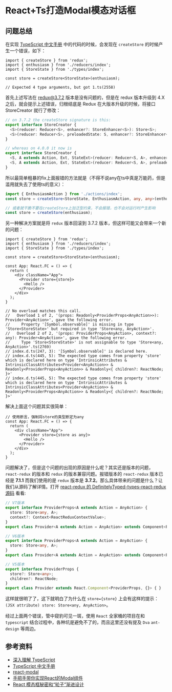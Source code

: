 # React+Ts打造Modal模态对话框

## 问题总结

在实现 [TypeScript 中文手册][2] 中的代码的时候，会发现在 `createStore` 的时候产生一个错误，如下：

``` tsx
import { createStore } from 'redux';
import { enthusiasm } from './reducers/index';
import { StoreState } from './types/index';

const store = createStore<StoreState>(enthusiasm);

// Expected 4 type arguments, but got 1.ts(2558)
```

首先上述写法在 redux@3.7.2 版本是没有问题的，但是在 redux 版本升级到 4.X 之后，就会提示上述错误，归根结底是 Redux 在大版本升级的时候，将接口 StoreCreator 就行了修改：

``` ts
// on 3.7.2 the createStore signature is this:
export interface StoreCreator {
  <S>(reducer: Reducer<S>, enhancer?: StoreEnhancer<S>): Store<S>;
  <S>(reducer: Reducer<S>, preloadedState: S, enhancer?: StoreEnhancer<S>): Store<S>;
}

// whereas on 4.0.0 it now is
export interface StoreCreator {
  <S, A extends Action, Ext, StateExt>(reducer: Reducer<S, A>, enhancer?: StoreEnhancer<Ext, StateExt>): Store<S & StateExt, A> & Ext;
  <S, A extends Action, Ext, StateExt>(reducer: Reducer<S, A>, preloadedState: DeepPartial<S>, enhancer?: StoreEnhancer<Ext>): Store<S & StateExt> & Ext;
}
```

所以最简单粗暴的fix上面报错的方法就是（不得不说any在ts中真是万能药，但是滥用就失去了使用ts的意义）：
``` ts
import { EnthusiasmAction } from './actions/index';
const store = createStore<StoreState, EnthusiasmAction, any, any>(enthusiasm);

// 或者就干脆不要在createStore上加泛型约束，不会报错，也不会对运行时产生影响
const store = createStore(enthusiasm);
```

另一种解决方案就是将 `redux` 版本回滚到 3.7.2 版本，但这样可能又会带来一个新的问题：
``` tsx
import { createStore } from 'redux';
import { enthusiasm } from './reducers/index';
import { StoreState } from './types/index';

const store = createStore<StoreState>(enthusiasm);

const App: React.FC = () => {
  return (
    <div className="App">
      <Provider store={store}>
        <Hello />
      </Provider>
    </div>
  );
}

// No overload matches this call.
//   Overload 1 of 2, '(props: Readonly<ProviderProps<AnyAction>>): Provider<AnyAction>', gave the following error.
//     Property '[Symbol.observable]' is missing in type 'Store<StoreState>' but required in type 'Store<any, AnyAction>'.
//   Overload 2 of 2, '(props: ProviderProps<AnyAction>, context?: any): Provider<AnyAction>', gave the following error.
//     Type 'Store<StoreState>' is not assignable to type 'Store<any, AnyAction>'.ts(2769)
// index.d.ts(247, 3): '[Symbol.observable]' is declared here.
// index.d.ts(445, 5): The expected type comes from property 'store' which is declared here on type 'IntrinsicAttributes & IntrinsicClassAttributes<Provider<AnyAction>> & Readonly<ProviderProps<AnyAction>> & Readonly<{ children?: ReactNode; }>'
// index.d.ts(445, 5): The expected type comes from property 'store' which is declared here on type 'IntrinsicAttributes & IntrinsicClassAttributes<Provider<AnyAction>> & Readonly<ProviderProps<AnyAction>> & Readonly<{ children?: ReactNode; }>'
```

解决上面这个问题其实很简单：
``` tsx
// 使用断言，强制将store的类型断定为any
const App: React.FC = () => {
  return (
    <div className="App">
      <Provider store={store as any}>
        <Hello />
      </Provider>
    </div>
  );
}
```

问题解决了，但是这个问题的出现的原因是什么呢？其实还是版本的问题， `react-redux` 的版本和 `redux` 的版本兼容问题。报错版本的 `react-redux` 版本已经是 **7.1.1** 而我们使用的是 `redux` 版本是 **3.7.2**。那么具体带来的问题是什么？让我们从源码了解详情。打开 [react-redux 的 DefinitelyTyped-types-react-redux源码][51] 看看:

``` ts
// V7版本
export interface ProviderProps<A extends Action = AnyAction> {
  store: Store<any, A>;
  context?: Context<ReactReduxContextValue>;
}
export class Provider<A extends Action = AnyAction> extends Component<ProviderProps<A>> { }

// V6版本
export interface ProviderProps<A extends Action = AnyAction> {
  store: Store<any, A>;
}
export class Provider<A extends Action = AnyAction> extends Component<ProviderProps<A>> { }

// V5版本
export interface ProviderProps {
  store?: Store<any>;
  children?: ReactNode;
}
export class Provider extends React.Component<ProviderProps, {}> { }
```

这样就很明了了，这下就明白了为什么在 `store={store}` 上会有这样的提示：`(JSX attribute) store: Store<any, AnyAction>`。

经过上面两个错误，管中窥豹可见一斑，使用 `React` 全家桶的项目在和 `typescript` 结合过程中，各种坑是避免不了的，而且这里还没有提及 `Dva` `ant-design` 等周边。



## 参考资料

* [深入理解 TypeScript][1]
* [TypeScript 中文手册][2]
* [react-modal][3]
* [手把手带你实现React的Modal组件][4]
* [React 模态框秘密和“轮子”渐进设计][5]

[1]: https://jkchao.github.io/typescript-book-chinese/jsx/reactJSX.html
[2]: https://typescript.bootcss.com/tutorials/react.html
[3]: http://reactcommunity.org/react-modal/
[4]: https://juejin.im/post/5c668b22f265da2ddc3c6532
[5]: https://juejin.im/post/59edcd166fb9a045030f4089

[51]: https://github.com/DefinitelyTyped/DefinitelyTyped/tree/master/types/react-redux